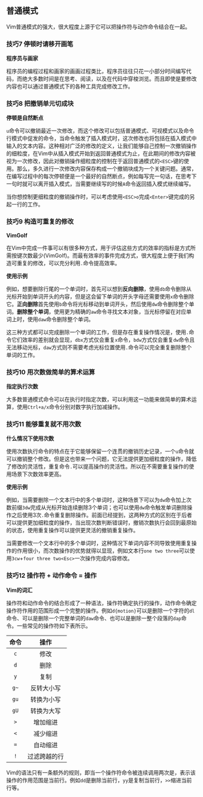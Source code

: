 ## 普通模式

​	Vim普通模式的强大，很大程度上源于它可以把操作符与动作命令结合在一起。

### 技巧7 停顿时请移开画笔

**程序员与画家**

​	程序员的编程过程和画家的画画过程类比，程序员往往只花一小部分时间编写代码，而绝大多数时间是在思考、阅读，以及在代码中穿梭浏览。而且即使是要修改内容也可以通过普通模式下的各种工具完成修改工作。

### 技巧8 把撤销单元切成块

**停顿是自然断点**

​	`u`命令可以撤销最近一次修改，而这个修改可以包括普通模式、可视模式以及命令行模式中促发的命令，当命令触发了插入模式时，这次修改也将包括在插入模式中输入的文本内容。这种相对广泛的修改的定义，让我们能够自己控制一次撤销操作的细粒度，在Vim中从插入模式开始到返回普通模式为止，在此期间的修改内容被视为一次修改，因此对撤销操作细粒度的控制在于返回普通模式的`<ESC>`键的使用。那么，多久进行一次修改内容保存构成一个撤销块成为一个关键问题。通常，在编写过程中的每次停顿便是一个最好的自然断点，例如每写完一句话，在思考下一句时就可以离开插入模式，当需要继续写的时候`A`命令返回插入模式继续编写。

​	当你想控制更细粒度的撤销操作时，可以考虑使用`<ESC>o`完成`<Enter>`键完成的另起一行的工作。

### 技巧9 构造可重复的修改

**VimGolf**

​	在Vim中完成一件事可以有很多种方式，用于评估这些方式的效率的指标是方式所需按键次数最少(VimGolf)。而最有效率的事件完成方式，很大程度上便于我们构造可重复的修改，可以充分利用`.`命令提高效率。

**使用示例**

​	例如，想要删除行尾的一个单词时，首先可以想到**反向删除**，使用`db`命令删除从光标开始到单词开头的内容，但是这会留下单词的开头字母还需要使用`x`命令删除它。**正向删除**首先使用`b`命令将光标移动到单词开头，然后使用`dw`命令删除整个单词。**删除整个单词**，使用更为精确的`aw`命令寻找文本对象，当光标停留在对应单词上时，使用`daw`命令删除整个单词。

​	这三种方式都可以完成删除一个单词的工作，但是存在重复操作情况是，使用`.`命令它们效率的差别就会显现，`dbx`方式仅会重复`x`命令，`bdw`方式仅会重复`dw`命令且无法移动光标，`daw`方式则不需要考虑光标位置使用`.`命令可以完全重复删除整个单词的工作。

### 技巧10 用次数做简单的算术运算

**指定执行次数**

​	大多数普通模式命令可以在执行时指定次数，可以利用这一功能来做简单的算术运算，使用`Ctrl+a/x`命令分别对数字执行加减操作。

### 技巧11 能够重复就不用次数

**什么情况下使用次数**

​	使用次数执行命令的特点在于它能够保留一个连贯的撤销历史记录，一个`u`命令就可以撤销整个修改。但是这也带来一个问题，它无法提供更加细粒度的操作，降低了修改的灵活性，重复命令`.`可以提高操作的灵活性。所以在不需要重复操作的使用场景下次数效率更高。

**使用示例**

​	例如，当需要删除一个文本行中的多个单词时，这种场景下可以为`dw`命令加上次数前缀`3dw`完成从光标开始连续删除3个单词；也可以使用`dw`命令触发单词删除操作之后使用3次`.`命令重复删除操作。前面已经提到，这两种方式的区别在于后者可以提供更加细粒度的操作，当出现次数判断错误时，撤销次数执行会回到最原始的状态，使用重复操作可以提供更灵活的撤销重复操作。

​	当需要修改一个文本行中的多个单词时，这种情况下单词内容不同导致使用重复操作的作用很小，而次数操作的优势就得以显现，例如文本行`one two three`可以使用`3cw`+`four three two<Esc>`一次操作完成内容修改。

### 技巧12 操作符 + 动作命令 = 操作

**Vim的词汇**

​	操作符和动作命令的结合形成了一种语法，操作符确定执行的操作，动作命令确定操作符作用的范围形成一个完整的操作。例如`d{motion}`可以是删除一个字符的`dl`命令、可以是删除一个完整单词的`daw`命令、也可以是删除一整个段落的`dap`命令。一些常见的操作符如下表所示。

| 命令 |     操作     |
| :--: | :----------: |
| `c`  |     修改     |
| `d`  |     删除     |
| `y`  |     复制     |
| `g~` |  反转大小写  |
| `gu` |  转换为小写  |
| `gU` |  转换为大写  |
| `>`  |   增加缩进   |
| `<`  |   减少缩进   |
| `=`  |   自动缩进   |
| `!`  | 过滤跨越的行 |

​	Vim的语法只有一条额外的规则，即当一个操作符命令被连续调用两次是，表示该操作的作用范围是当前行。例如`dd`是删除当前行，`yy`是复制当前行，`>>`缩进当前行等。
